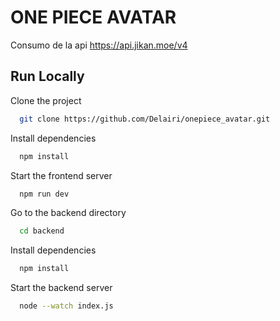 
# ONE PIECE AVATAR

Consumo de la api https://api.jikan.moe/v4






## Run Locally

Clone the project

```bash
  git clone https://github.com/Delairi/onepiece_avatar.git
```


Install dependencies

```bash
  npm install
```

Start the frontend server

```bash
  npm run dev
```

Go to the backend directory

```bash
  cd backend
```

Install dependencies

```bash
  npm install
```

Start the backend server

```bash
  node --watch index.js
```

